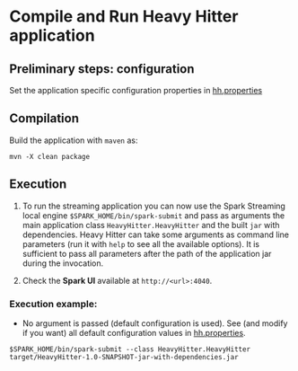 # Compile and Run Heavy Hitter application

## Preliminary steps: configuration
Set the application specific configuration properties in [hh.properties](https://github.com/alefais/packet-streaming-bench-sigcomm22poster/blob/master/SparkStreaming/HeavyHitter/src/main/resources/hh.properties)

## Compilation
Build the application with `maven` as: <br> 
```
mvn -X clean package
```

## Execution

1. To run the streaming application you can now use the Spark Streaming local engine `$SPARK_HOME/bin/spark-submit` and pass as arguments the main application class `HeavyHitter.HeavyHitter` and the built `jar` with dependencies. Heavy Hitter can take some arguments as command line parameters (run it with `help` to see all the available options). It is sufficient to pass all parameters after the path of the application jar during the invocation.

2. Check the <b>Spark UI</b> available at `http://<url>:4040`.

### Execution example:
* No argument is passed (default configuration is used). See (and modify if you want) all default configuration values in [hh.properties](https://github.com/alefais/packet-streaming-bench-sigcomm22poster/blob/master/SparkStreaming/HeavyHitter/src/main/resources/hh.properties). <br>
```
$SPARK_HOME/bin/spark-submit --class HeavyHitter.HeavyHitter target/HeavyHitter-1.0-SNAPSHOT-jar-with-dependencies.jar
```